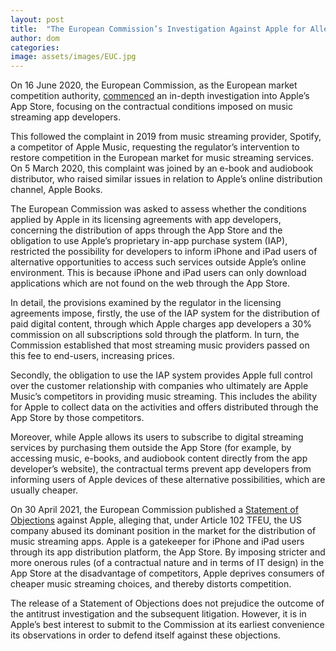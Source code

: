 ```yaml
---
layout: post
title:  "The European Commission’s Investigation Against Apple for Allegedly Distorting Competition in the Music Streaming Market"
author: dom
categories: 
image: assets/images/EUC.jpg
---
```

On 16 June 2020, the European Commission, as the European market competition authority, [commenced](https://ec.europa.eu/commission/presscorner/detail/en/ip_20_1073) an in-depth investigation into Apple’s App Store, focusing on the contractual conditions imposed on music streaming app developers. 

This followed the complaint in 2019 from music streaming provider, Spotify, a competitor of Apple Music, requesting the regulator’s intervention to restore competition in the European market for music streaming services. On 5 March 2020, this complaint was joined by an e-book and audiobook distributor, who raised similar issues in relation to Apple’s online distribution channel, Apple Books.

The European Commission was asked to assess whether the conditions applied by Apple in its licensing agreements with app developers, concerning the distribution of apps through the App Store and the obligation to use Apple’s proprietary in-app purchase system (IAP), restricted the possibility for developers to inform iPhone and iPad users of alternative opportunities to access such services outside Apple’s online environment. This is because iPhone and iPad users can only download applications which are not found on the web through the App Store. 

In detail, the provisions examined by the regulator in the licensing agreements impose, firstly, the use of the IAP system for the distribution of paid digital content, through which Apple charges app developers a 30% commission on all subscriptions sold through the platform. In turn, the Commission established that most streaming music providers passed on this fee to end-users, increasing prices. 

Secondly, the obligation to use the IAP system provides Apple full control over the customer relationship with companies who ultimately are Apple Music’s competitors in providing music streaming. This includes the ability for Apple to collect data on the activities and offers distributed through the App Store by those competitors.

Moreover, while Apple allows its users to subscribe to digital streaming services by purchasing them outside the App Store (for example, by accessing music, e-books, and audiobook content directly from the app developer’s website), the contractual terms prevent app developers from informing users of Apple devices of these alternative possibilities, which are usually cheaper. 

On 30 April 2021, the European Commission published a [Statement of Objections](https://ec.europa.eu/commission/presscorner/detail/en/ip_21_2061?fbclid=IwAR3YaXM-oMS0QJpBvvPs1wz3CYC7gX3vdae0grCNmQGVC5OLgUrtxHV3MgE) against Apple, alleging that, under Article 102 TFEU, the US company abused its dominant position in the market for the distribution of music streaming apps. Apple is a gatekeeper for iPhone and iPad users through its app distribution platform, the App Store. By imposing stricter and more onerous rules (of a contractual nature and in terms of IT design) in the App Store at the disadvantage of competitors, Apple deprives consumers of cheaper music streaming choices, and thereby distorts competition. 

The release of a Statement of Objections does not prejudice the outcome of the antitrust investigation and the subsequent litigation. However, it is in Apple’s best interest to submit to the Commission at its earliest convenience its observations in order to defend itself against these objections.
